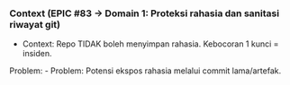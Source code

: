 <!-- AUTO:CONTEXT_MINI_V1 BEGIN -->
<!-- parent:#4 child:#20 epic:#83 generated:2025-08-23T16:19:46.496Z -->
### Context (EPIC #83 → Domain 1: Proteksi rahasia dan sanitasi riwayat git)

- Context: Repo TIDAK boleh menyimpan rahasia. Kebocoran 1 kunci = insiden.

Problem: - Problem: Potensi ekspos rahasia melalui commit lama/artefak.

<!-- AUTO:CONTEXT_MINI_V1 END -->

